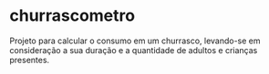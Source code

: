 # churrascometro
 Projeto para calcular o consumo em um churrasco, levando-se em consideração a sua duração e a quantidade de adultos e crianças presentes.
